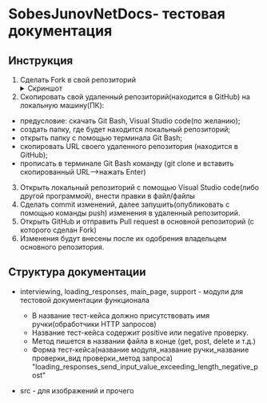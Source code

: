 # SobesJunovNetDocs- тестовая документация

## Инструкция

1. Сделать Fork в свой репозиторий <details><summary>Скриншот</summary>![Fork](src\img\fork.png)</details>
2. Скопировать свой удаленный репозиторий(находится в GitHub) на локальную машину(ПК):
- предусловие: скачать Git Bash, Visual Studio code(по желанию);
- создать папку, где будет находится локальный репозиторий;
- открыть папку с помощью терминала Git Bash;
- скопировать URL своего удаленного репозитория (находится в GitHub);
- прописать в терминале Git Bash команду (git clone и вставить скопированный URL-->нажать Enter)
3. Открыть локальный репозиторий с помощью Visual Studio code(либо другой программой), внести правки в файл/файлы
4. Сделать commit изменений, далее запушить(опубликовать с помощью команды push) изменения в удаленный репозиторий.
5. Открыть GitHub и отправить Pull request в основной репозиторий (с которого сделан Fork)
6. Изменения будут внесены после их одобрения владельцем основного репозитория.

## Структура документации

* interviewing, loading_responses, main_page, support - модули для тестовой документации функционала
    - В название тест-кейса должно присутствовать имя ручки(обработчики HTTP запросов)
    - Название тест-кейса содержит positive или negative проверку.
    - Метод пишется в названии файла в конце (get, post, delete и т.д.)
    - Форма тест-кейса(название модуля_название ручки_название проверки_вид проверки_метод запроса) "loading_responses_send_input_value_exceeding_length_negative_post"
   
* src - для изображений и прочего
